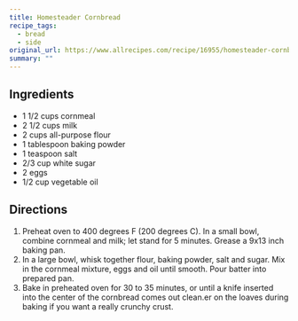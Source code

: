 ```yaml
---
title: Homesteader Cornbread
recipe_tags:
  - bread
  - side
original_url: https://www.allrecipes.com/recipe/16955/homesteader-cornbread/
summary: ""
---
```


## Ingredients

* 1 1/2 cups cornmeal
* 2 1/2 cups milk
* 2 cups all-purpose flour
* 1 tablespoon baking powder
* 1 teaspoon salt
* 2/3 cup white sugar
* 2 eggs
* 1/2 cup vegetable oil

## Directions

1. Preheat oven to 400 degrees F (200 degrees C). In a small bowl, combine cornmeal and milk; let stand for 5 minutes. Grease a 9x13 inch baking pan.
1. In a large bowl, whisk together flour, baking powder, salt and sugar. Mix in the cornmeal mixture, eggs and oil until smooth. Pour batter into prepared pan.
1. Bake in preheated oven for 30 to 35 minutes, or until a knife inserted into the center of the cornbread comes out clean.er on the loaves during baking if you want a really crunchy crust.